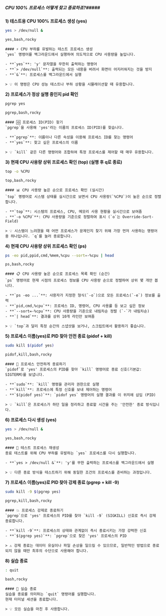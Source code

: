 ##### CPU 100% 프로세스 어떻게 찾고 종료하죠?#####

**1) 테스트용 CPU 100% 프로세스 생성 (yes)**

```bash
yes > /dev/null &
```

```tech
yes,bash,rocky
```

```desc
#### ⚡️ CPU 부하를 유발하는 테스트 프로세스 생성
`yes` 명령어를 백그라운드에서 실행하여 의도적으로 CPU 사용량을 높입니다.

- **`yes`**: 'y' 문자열을 무한히 출력하는 명령어
- **`> /dev/null`**: 출력되는 모든 내용을 버려서 화면이 어지러워지는 것을 방지
- **`&`**: 프로세스를 백그라운드에서 실행

> 💡 이 명령은 CPU 성능 테스트나 부하 상황을 시뮬레이션할 때 유용합니다.
```

**2) 프로세스가 정상 실행 중인지 pid 확인**

```bash
pgrep yes
```

```tech
pgrep,bash,rocky
```

```desc
#### 🆔 프로세스 ID(PID) 찾기
`pgrep`을 사용해 'yes'라는 이름의 프로세스 ID(PID)를 찾습니다.

- **`pgrep`**: 이름이나 다른 속성을 이용해 프로세스 ID를 찾는 명령어
- **`yes`**: 찾고 싶은 프로세스의 이름

> 💡 `kill` 같은 다른 명령어와 조합하여 특정 프로세스를 제어할 때 매우 유용합니다.
```

**3) 현재 CPU 사용량 상위 프로세스 확인 (top) (실행 후 q로 종료)**

```bash
top -o %CPU
```

```tech
top,bash,rocky
```

```desc
#### 📊 CPU 사용량 높은 순으로 프로세스 확인 (실시간)
`top` 명령어로 시스템 상태를 실시간으로 보면서 CPU 사용량(`%CPU`)이 높은 순으로 정렬합니다.

- **`top`**: 시스템의 프로세스, CPU, 메모리 사용 현황을 실시간으로 보여줌
- **`-o %CPU`**: CPU 사용량을 기준으로 정렬하여 표시 (`o`는 Override-Sort-Field)

> 💡 시스템이 느려졌을 때 어떤 프로세스가 문제인지 찾기 위해 가장 먼저 사용하는 명령어 중 하나입니다. `q`를 눌러 종료합니다.
```

**4) 현재 CPU 사용량 상위 프로세스 확인 (ps)**

```bash
ps -eo pid,ppid,cmd,%mem,%cpu --sort=-%cpu | head
```

```tech
ps,bash,rocky
```

```desc
#### 📋 CPU 사용량 높은 순으로 프로세스 목록 확인 (순간)
`ps` 명령어로 현재 시점의 프로세스 정보를 CPU 사용량 순으로 정렬하여 상위 몇 개만 봅니다.

- **`ps -eo ...`**: 사용자가 지정한 형식(`-o`)으로 모든 프로세스(`-e`) 정보를 출력
- **`pid,cmd,%cpu`**: 프로세스 ID, 명령어, CPU 사용률 등 보고 싶은 정보
- **`--sort=-%cpu`**: CPU 사용량을 기준으로 내림차순 정렬 (`-`가 내림차순)
- **`| head`**: 결과를 상위 10개 라인만 보여줌

> 💡 `top`과 달리 특정 순간의 스냅샷을 보거나, 스크립트에서 활용하기 좋습니다.
```

**5) 프로세스 이름(yes)로 PID 찾아 안전 종료 (pidof + kill)**

```bash
sudo kill $(pidof yes)
```

```tech
pidof,kill,bash,rocky
```

```desc
#### 🛑 프로세스 안전하게 종료하기
`pidof`로 'yes' 프로세스의 PID를 찾아 `kill` 명령어로 종료 신호(기본값: SIGTERM)를 보냅니다.

- **`sudo`**: `kill` 명령을 관리자 권한으로 실행
- **`kill`**: 프로세스에 특정 신호를 보내 제어하는 명령어
- **`$(pidof yes)`**: `pidof yes` 명령어의 실행 결과를 이 위치에 삽입 (PID)

> 💡 `kill`은 프로세스가 하던 일을 정리하고 종료할 시간을 주는 '안전한' 종료 방식입니다.
```

**6) 프로세스 다시 생성 (yes)**

```bash
yes > /dev/null &
```

```tech
yes,bash,rocky
```

```desc
#### 🔄 테스트 프로세스 재생성
종료 테스트를 위해 CPU 부하를 유발하는 `yes` 프로세스를 다시 실행합니다.

- **`yes > /dev/null &`**: 'y'를 무한 출력하는 프로세스를 백그라운드에서 실행

> 💡 다른 종료 방식을 테스트하기 위해 동일한 조건의 프로세스를 준비하는 과정입니다.
```

**7) 프로세스 이름(yes)로 PID 찾아 강제 종료 (pgrep + kill -9)**

```bash
sudo kill -9 $(pgrep yes)
```

```tech
pgrep,kill,bash,rocky
```

```desc
#### 💥 프로세스 강제로 종료하기
`pgrep`으로 'yes' 프로세스의 PID를 찾아 `kill -9` (SIGKILL) 신호로 즉시 강제 종료합니다.

- **`kill -9`**: 프로세스의 상태와 관계없이 즉시 종료시키는 가장 강력한 신호
- **`$(pgrep yes)`**: `pgrep`으로 찾은 'yes' 프로세스의 PID

> ⚠️ 강제 종료는 데이터 유실이나 파일 손상을 일으킬 수 있으므로, 일반적인 방법으로 종료되지 않을 때만 최후의 수단으로 사용해야 합니다.
```

**8) 실습 종료**

```bash
: quit
```

```tech
bash,rocky
```

```desc
#### 👋 실습 종료
실습을 종료를 의미하는 `quit` 명령어를 실행합니다.
현재 터미널 세션을 종료합니다.

> 💡 모든 실습을 마친 후 사용합니다.
```
